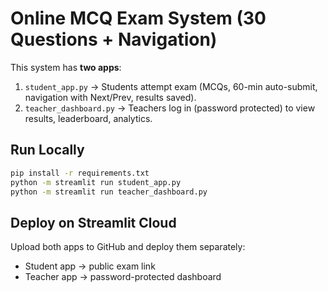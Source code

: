 # Online MCQ Exam System (30 Questions + Navigation)

This system has **two apps**:

1. `student_app.py` → Students attempt exam (MCQs, 60-min auto-submit, navigation with Next/Prev, results saved).
2. `teacher_dashboard.py` → Teachers log in (password protected) to view results, leaderboard, analytics.

## Run Locally
```bash
pip install -r requirements.txt
python -m streamlit run student_app.py
python -m streamlit run teacher_dashboard.py
```

##  Deploy on Streamlit Cloud
Upload both apps to GitHub and deploy them separately:
- Student app → public exam link
- Teacher app → password-protected dashboard
